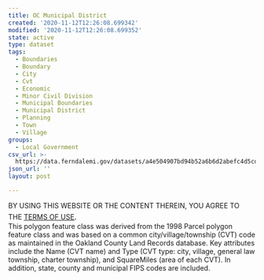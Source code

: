 ```yaml
---
title: OC Municipal District
created: '2020-11-12T12:26:08.699342'
modified: '2020-11-12T12:26:08.699352'
state: active
type: dataset
tags:
  - Boundaries
  - Boundary
  - City
  - Cvt
  - Economic
  - Minor Civil Division
  - Municipal Boundaries
  - Municipal District
  - Planning
  - Town
  - Village
groups:
  - Local Government
csv_url: >-
  https://data.ferndalemi.gov/datasets/a4e504907bd94b52a6b6d2abefc4d5cd_2.csv?outSR=%7B%22latestWkid%22%3A3857%2C%22wkid%22%3A102100%7D
json_url: ''
layout: post

---
```

BY USING THIS WEBSITE OR THE CONTENT THEREIN, YOU AGREE TO THE <u><a href='https://www.oakgov.com/open-data-terms'>TERMS OF USE</a></u><span style='font-family: &quot;Avenir Next W01&quot;, &quot;Avenir Next W00&quot;, &quot;Avenir Next&quot;, Avenir, &quot;Helvetica Neue&quot;, Helvetica, Arial, sans-serif; font-size: 17px;'>. </span><span style='font-family: &quot;Avenir Next W01&quot;, &quot;Avenir Next W00&quot;, &quot;Avenir Next&quot;, Avenir, &quot;Helvetica Neue&quot;, Helvetica, Arial, sans-serif; font-size: 17px;'><br /></span>This polygon feature class was derived from the 1998 Parcel polygon feature class and was based on a common city/village/township (CVT) code as maintained in the Oakland County Land Records database. Key attributes include the Name (CVT name) and Type (CVT type: city, village, general law township, charter township), and SquareMiles (area of each CVT). In addition, state, county and municipal FIPS codes are included.

